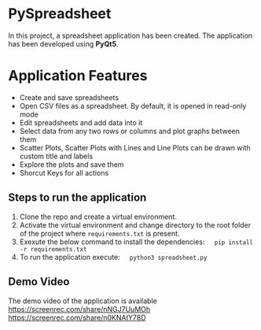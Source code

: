 # PySpreadsheet


In this project, a spreadsheet application has been created. The application has been developed using **PyQt5**. 

# Application Features

- Create and save spreadsheets
- Open CSV files as a spreadsheet. By default, it  is opened in read-only mode
- Edit spreadsheets and add data into it
- Select data from any two rows or columns and plot graphs between them
- Scatter Plots, Scatter Plots with Lines and Line Plots can be drawn with custom title and labels
- Explore the plots and save them
- Shorcut Keys for all actions

## Steps to run the application

1. Clone the repo and create a virtual environment.
2. Activate the virtual environment and change directory to the root folder of the project where `requirements.txt` is present.
3. Exexute the below command to install the dependencies:
    &nbsp; &nbsp;  ```pip install -r requirements.txt```
4. To run the application execute:
    &nbsp; &nbsp;  ```python3 spreadsheet.py```

## Demo Video

The demo video of the application is available
https://screenrec.com/share/nNGJ7UuMOh
https://screenrec.com/share/n0KNAtY78D
